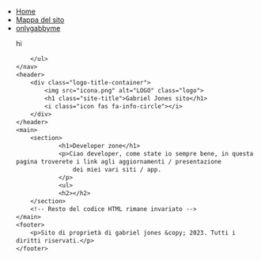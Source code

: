 <!DOCTYPE html>
<html lang="it">
<head>
    <script type="text/javascript" charset="UTF-8" src="//cdn.cookie-script.com/s/96d9fe294c9ff212a3021dea13c09f52.js"></script>
    <meta charset="UTF-8">
    <meta name="viewport" content="width=device-width, initial-scale=1.0">
    <title>Gabriel jones -> home </title>
    <link rel="stylesheet" href="style.css">
    <link rel="stylesheet" href="https://cdnjs.cloudflare.com/ajax/libs/font-awesome/5.15.3/css/all.min.css">
</head>
<body>
    <nav class="navbar">
        <ul>
                <li><a href="index.html">Home</a></li>
                                <li><a href="pagine.html">Mappa del sito</a></li>
                                                <li><a href="https://onlygabbyme.com/">onlygabbyme</a></li>
                                                <p>hi</p>

        </ul>
    </nav>
    <header>
        <div class="logo-title-container">
            <img src="icona.png" alt="LOGO" class="logo">
            <h1 class="site-title">Gabriel Jones sito</h1>
            <i class="icon fas fa-info-circle"></i>
        </div>
    </header>
    <main>
        <section>
                <h1>Developer zone</h1>
                <p>Ciao developer, come state io sempre bene, in questa pagina troverete i link agli aggiornamenti / presentazione
                    dei miei vari siti / app.
                </p>
                <ul>
                <h2></h2>
        </section>
        <!-- Resto del codice HTML rimane invariato -->
    </main>
    <footer>
        <p>Sito di proprietà di gabriel jones &copy; 2023. Tutti i diritti riservati.</p>
    </footer>
</body>
</html>

